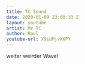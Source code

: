 ```yaml
---
title: TC Sound
date: 2020-01-09 23:00:33 Z
layout: youtube
artist: Mr TC
author: Raul
youtube-url: X9idMjvXKPY
---
```


<div class="post-content-message"> 
weiter weirder Wave!
</div>
